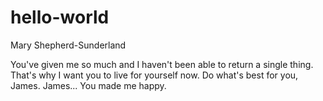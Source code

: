 # hello-world

Mary Shepherd-Sunderland

You've given me so much and I haven't been able to return a single thing. That's why I want you to live for yourself now. Do what's best for you, James. James... You made me happy.
